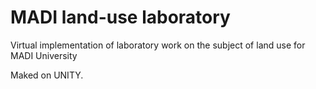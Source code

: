 # MADI land-use laboratory
Virtual implementation of laboratory work on the subject of land use for MADI University

Maked on UNITY.
